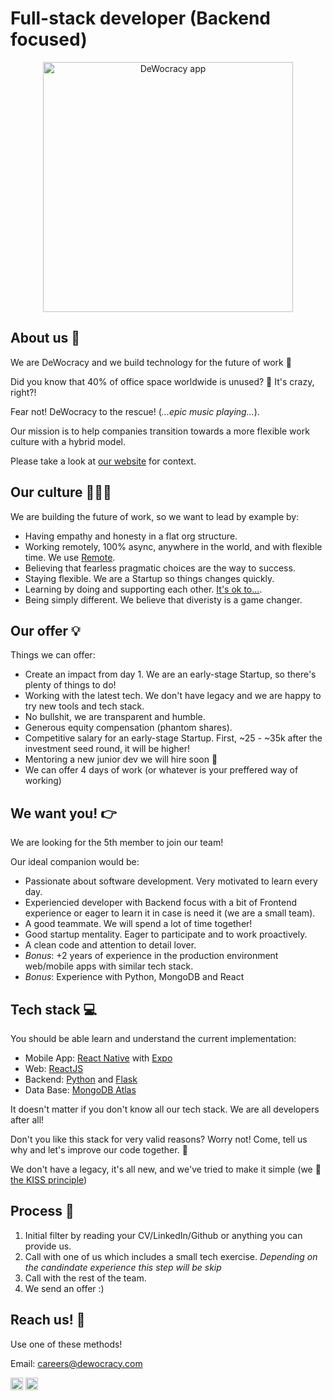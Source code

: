 # Full-stack developer (Backend focused)

<p align="center">
<img src="https://user-images.githubusercontent.com/7198934/171342045-41bb0337-0017-4f3f-99b7-131c42c81061.png" alt="DeWocracy app" width="400"/>
</p>

## About us 💜

We are DeWocracy and we build technology for the future of work 💫

Did you know that 40% of office space worldwide is unused? 🤯 It's crazy, right?!

Fear not! DeWocracy to the rescue! (_...epic music playing..._).

Our mission is to help companies transition towards a more flexible work culture with a hybrid model.

Please take a look at [our website](https://dewocracy.com) for context.

## Our culture 👩🏽‍🎤

We are building the future of work, so we want to lead by example by:

- Having empathy and honesty in a flat org structure.
- Working remotely, 100% async, anywhere in the world, and with flexible time. We use [Remote](https://remote.com/).
- Believing that fearless pragmatic choices are the way to success.
- Staying flexible. We are a Startup so things changes quickly.
- Learning by doing and supporting each other. [It's ok to...](https://govdesign.tumblr.com/post/144909646023/its-ok-to).
- Being simply different. We believe that diveristy is a game changer.

## Our offer 💡

Things we can offer:

- Create an impact from day 1. We are an early-stage Startup, so there's plenty of things to do!
- Working with the latest tech. We don't have legacy and we are happy to try new tools and tech stack.
- No bullshit, we are transparent and humble. 
- Generous equity compensation (phantom shares).
- Competitive salary for an early-stage Startup. First, ~25 - ~35k after the investment seed round, it will be higher!
- Mentoring a new junior dev we will hire soon 💪
- We can offer 4 days of work (or whatever is your preffered way of working)


## We want you! 👉

We are looking for the 5th member to join our team!

Our ideal companion would be:

- Passionate about software development. Very motivated to learn every day.
- Experiencied developer with Backend focus with a bit of Frontend experience or eager to learn it in case is need it (we are a small team).
- A good teammate. We will spend a lot of time together!
- Good startup mentality. Eager to participate and to work proactively.
- A clean code and attention to detail lover.
- _Bonus_: +2 years of experience in the production environment web/mobile apps with similar tech stack.
- _Bonus_: Experience with Python, MongoDB and React


## Tech stack 💻

You should be able learn and understand the current implementation:

- Mobile App: [React Native](https://reactnative.dev/) with [Expo](https://expo.io/)
- Web: [ReactJS](https://reactjs.org/)
- Backend: [Python](https://www.python.org/) and [Flask](https://flask.palletsprojects.com/en/1.1.x/) 
- Data Base: [MongoDB Atlas](https://www.mongodb.com)

It doesn't matter if you don't know all our tech stack. We are all developers after all!

Don't you like this stack for very valid reasons? Worry not! Come, tell us why and let's improve our code together. 🤝

We don't have a legacy, it's all new, and we've tried to make it simple (we 💚 [the KISS principle](https://en.wikipedia.org/wiki/KISS_principle))

## Process 🏁

1. Initial filter by reading your CV/LinkedIn/Github or anything you can provide us.
2. Call with one of us which includes a small tech exercise. _Depending on the candindate experience this step will be skip_
3. Call with the rest of the team.
4. We send an offer :)

## Reach us! 💌

Use one of these methods!

Email: careers@dewocracy.com

<a href="https://www.linkedin.com/company/dewocracy/" target="_blank"><img src="https://cdn3.iconfinder.com/data/icons/social-media-2169/24/social_media_social_media_logo_likedin-512.png" alt="linkedin" width="20"/></a>  <a href="https://twitter.com/de_wocracy" target="_blank"><img src="https://cdn2.iconfinder.com/data/icons/social-media-2285/512/1_Twitter3_colored_svg-512.png" alt="twitter" width="20"/></a>
